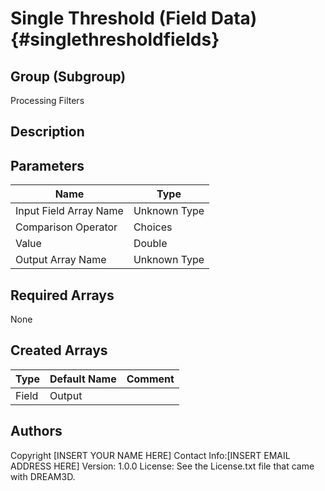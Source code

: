 Single Threshold (Field Data) {#singlethresholdfields}
======

## Group (Subgroup) ##
Processing Filters

## Description ##


## Parameters ##

| Name | Type |
|------|------|
| Input Field Array Name | Unknown Type |
| Comparison Operator | Choices |
| Value | Double |
| Output Array Name | Unknown Type |

## Required Arrays ##
None

## Created Arrays ##

| Type | Default Name | Comment |
|------|--------------|---------|
| Field | Output |  |


## Authors ##

Copyright [INSERT YOUR NAME HERE]
Contact Info:[INSERT EMAIL ADDRESS HERE]
Version: 1.0.0
License: See the License.txt file that came with DREAM3D.


